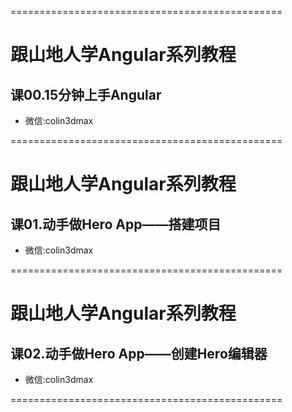 ===============================================

# 跟山地人学Angular系列教程

## 课00.15分钟上手Angular

* 微信:colin3dmax

===============================================

# 跟山地人学Angular系列教程

## 课01.动手做Hero App——搭建项目

* 微信:colin3dmax

===============================================

# 跟山地人学Angular系列教程

## 课02.动手做Hero App——创建Hero编辑器

* 微信:colin3dmax

===============================================


